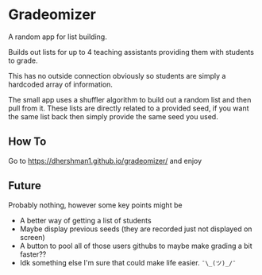 # Gradeomizer

A random app for list building.

Builds out lists for up to 4 teaching assistants providing them with students to grade.

This has no outside connection obviously so students are simply a hardcoded array of information.

The small app uses a shuffler algorithm to build out a random list and then pull from it. These lists are directly related to a provided seed, if you want the same list back then simply provide the same seed you used.

## How To

Go to https://dhershman1.github.io/gradeomizer/ and enjoy

## Future

Probably nothing, however some key points might be

- A better way of getting a list of students
- Maybe display previous seeds (they are recorded just not displayed on screen)
- A button to pool all of those users githubs to maybe make grading a bit faster??
- Idk something else I'm sure that could make life easier. `¯\_(ツ)_/¯`
